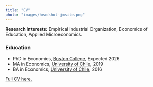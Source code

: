 ```yaml
---
title: "CV"
photo: "images/headshot-jmsite.png"
---
```

**Research Interests:** Empirical Industrial Organization, Economics of Education, Applied Microeconomics.

### Education
- PhD in Economics, [Boston College](https://www.bc.edu/bc-web/schools/morrissey/departments/economics.html), Expected 2026
- MA in Economics, [University of Chile](https://econ.uchile.cl/), 2019
- BA in Economics, [University of Chile](https://econ.uchile.cl/), 2016

[Full CV here.](files/cv-juan-fuentes.pdf)

